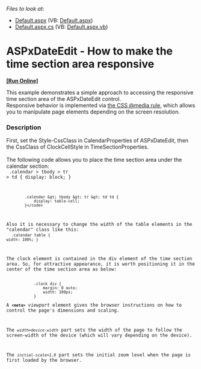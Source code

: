 <!-- default file list -->
*Files to look at*:

* [Default.aspx](./CS/Default.aspx) (VB: [Default.aspx](./VB/Default.aspx))
* [Default.aspx.cs](./CS/Default.aspx.cs) (VB: [Default.aspx.vb](./VB/Default.aspx.vb))
<!-- default file list end -->
# ASPxDateEdit - How to make the time section area responsive
<!-- run online -->
**[[Run Online]](https://codecentral.devexpress.com/t545694/)**
<!-- run online end -->


<p>This example demonstrates a simple approach to accessing the responsive time section area of the ASPxDateEdit control.<br>Responsive behavior is implemented via <a href="https://www.w3schools.com/cssref/css3_pr_mediaquery.asp">the CSS @media rule</a>, which allows you to manipulate page elements depending on the screen resolution.</p>


<h3>Description</h3>

First, set the&nbsp;Style-CssClass in&nbsp;CalendarProperties of ASPxDateEdit, then the&nbsp;CssClass of&nbsp;ClockCellStyle in&nbsp;TimeSectionProperties.<br><br>The following code allows you to place the time section area under the calendar section:<br>
<code lang="css">            .calendar &gt; tbody &gt; tr &gt; td {
                display: block;
            }

            .calendar &gt; tbody &gt; tr &gt; td td {
                display: table-cell;
            }</code>
Also it is necessary to change the&nbsp;width of the table elements in the "calendar" class&nbsp;like this:<br>
<code lang="css">            .calendar table {
                width: 100%;
            }</code>
<p>The clock element is contained in the div element of the time section area. So, for attractive appearance, it is worth positioning it in the center of the time section area as below:</p>
<code lang="css">            .clock div {
                margin: 0 auto;
                width: 100px;
            }</code>
<p>A&nbsp;<strong><code>&lt;meta&gt;</code></strong>&nbsp;<em>viewport</em>&nbsp;element gives the browser instructions on how to control the page's dimensions and scaling.</p>
<p>The<em>&nbsp;<code>width=device-width</code></em>&nbsp;part sets the width of the page to follow the screen-width of the device (which will vary depending on the device).</p>
<p>The&nbsp;<em><code>initial-scale=1.0</code></em>&nbsp;part sets the initial zoom level when the page is first loaded by the browser.</p>

<br/>



